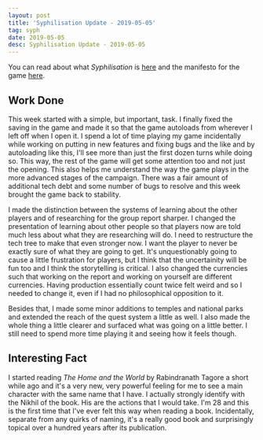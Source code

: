 ```yaml
---
layout: post
title: 'Syphilisation Update - 2019-05-05'
tag: syph
date: 2019-05-05
desc: Syphilisation Update - 2019-05-05
---
```



You can read about what *Syphilisation* is [here](/blog/syph/announce) and the manifesto for the game [here](/blog/syph/manifesto).

## Work Done

This week started with a simple, but important, task. I finally fixed the saving in the game and made it so that the game autoloads from wherever I left off when I open it. I spend a lot of time playing my game incidentally while working on putting in new features and fixing bugs and the like and by autoloading like this, I'll see more than just the first dozen turns while doing so. This way, the rest of the game will get some attention too and not just the opening. This also helps me understand the way the game plays in the more advanced stages of the campaign. There was a fair amount of additional tech debt and some number of bugs to resolve and this week brought the game back to stability.


I made the distinction between the systems of learning about the other players and of researching for the group report sharper. I changed the presentation of learning about other people so that players now are told much less about what they are researching will do. I need to restructure the tech tree to make that even stronger now. I want the player to never be exactly sure of what they are going to get. It's unquestionably going to cause a little frustration for players, but I think that the uncertainity will be fun too and I think the storytelling is critical. I also changed the currencies such that working on the report and working on yourself are different currencies. Having production essentially count twice felt weird and so I needed to change it, even if I had no philosophical opposition to it.


Besides that, I made some minor additions to temples and national parks and extended the reach of the quest system a little as well. I also made the whole thing a little clearer and surfaced what was going on a little better. I still need to spend more time playing it and seeing how it feels though.

## Interesting Fact

I started reading *The Home and the World* by Rabindranath Tagore a short while ago and it's a very new, very powerful feeling for me to see a main character with the same name that I have. I actually strongly identify with the Nikhil of the book. His are the actions that I would take. I'm 28 and this is the first time that I've ever felt this way when reading a book. Incidentally, separate from any quirks of naming, it's a really good book and surprisingly topical over a hundred years after its publication.


